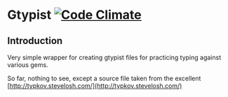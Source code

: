 # Gtypist [![Code Climate](https://codeclimate.com/github/patrickdavey/gtypist_ruby/badges/gpa.svg)](https://codeclimate.com/github/patrickdavey/gtypist_ruby)
## Introduction

Very simple wrapper for creating gtypist files for practicing
typing against various gems.

So far, nothing to see, except a source file taken from the excellent [http://typkov.stevelosh.com/](http://typkov.stevelosh.com/)
